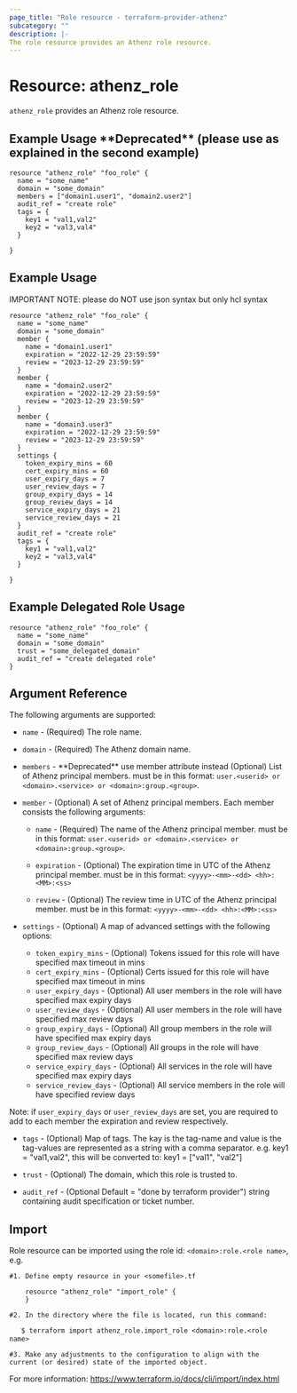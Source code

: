 ```yaml
---
page_title: "Role resource - terraform-provider-athenz"
subcategory: ""
description: |-
The role resource provides an Athenz role resource.
---
```


# Resource: athenz_role

`athenz_role` provides an Athenz role resource.

## Example Usage \*\*Deprecated** (please use as explained in the second example)

```hcl
resource "athenz_role" "foo_role" {
  name = "some_name"
  domain = "some_domain"
  members = ["domain1.user1", "domain2.user2"]
  audit_ref = "create role"
  tags = {
    key1 = "val1,val2"
    key2 = "val3,val4"
  }
  
}
```

## Example Usage

IMPORTANT NOTE: please do NOT use json syntax but only hcl syntax

```hcl
resource "athenz_role" "foo_role" {
  name = "some_name"
  domain = "some_domain"
  member {
    name = "domain1.user1"
    expiration = "2022-12-29 23:59:59"
    review = "2023-12-29 23:59:59"
  }
  member {
    name = "domain2.user2"
    expiration = "2022-12-29 23:59:59"
    review = "2023-12-29 23:59:59"
  }
  member {
    name = "domain3.user3"
    expiration = "2022-12-29 23:59:59"
    review = "2023-12-29 23:59:59"
  }
  settings {
    token_expiry_mins = 60
    cert_expiry_mins = 60
    user_expiry_days = 7
    user_review_days = 7
    group_expiry_days = 14
    group_review_days = 14
    service_expiry_days = 21
    service_review_days = 21
  }
  audit_ref = "create role"
  tags = {
    key1 = "val1,val2"
    key2 = "val3,val4"
  }
  
}
```

## Example Delegated Role Usage 

```hcl
resource "athenz_role" "foo_role" {
  name = "some_name"
  domain = "some_domain"
  trust = "some_delegated_domain"
  audit_ref = "create delegated role"
}
```

## Argument Reference

The following arguments are supported:

- `name` - (Required) The role name.
    

- `domain` - (Required) The Athenz domain name. 
    

- `members` - \*\*Deprecated** use member attribute instead (Optional) List of Athenz principal members. must be in this format: `user.<userid> or <domain>.<service> or <domain>:group.<group>`.


- `member` - (Optional) A set of Athenz principal members. Each member consists the following arguments:

  - `name` - (Required) The name of the Athenz principal member. must be in this format: `user.<userid> or <domain>.<service> or <domain>:group.<group>`.

  - `expiration` - (Optional) The expiration time in UTC of the Athenz principal member. must be in this format: `<yyyy>-<mm>-<dd> <hh>:<MM>:<ss>`

  - `review` - (Optional) The review time in UTC of the Athenz principal member. must be in this format: `<yyyy>-<mm>-<dd> <hh>:<MM>:<ss>`


- `settings` - (Optional) A map of advanced settings with the following options:
  - `token_expiry_mins` - (Optional) Tokens issued for this role will have specified max timeout in mins
  - `cert_expiry_mins` - (Optional) Certs issued for this role will have specified max timeout in mins
  - `user_expiry_days` - (Optional) All user members in the role will have specified max expiry days
  - `user_review_days` - (Optional) All user members in the role will have specified max review days
  - `group_expiry_days` - (Optional) All group members in the role will have specified max expiry days
  - `group_review_days` - (Optional) All groups in the role will have specified max review days
  - `service_expiry_days` - (Optional) All services in the role will have specified max expiry days
  - `service_review_days` - (Optional) All service members in the role will have specified review days

Note: if `user_expiry_days` or `user_review_days` are set, you are required to add to each member the expiration and review respectively.

- `tags` - (Optional) Map of tags. The kay is the tag-name and value is the tag-values are represented as a string with a comma separator. e.g. key1 = "val1,val2", this will be converted to: key1 = ["val1", "val2"]

- `trust` - (Optional) The domain, which this role is trusted to.

- `audit_ref` - (Optional Default = "done by terraform provider")  string containing audit specification or ticket number.


## Import
Role resource can be imported using the role id: `<domain>:role.<role name>`, e.g.

```hcl
#1. Define empty resource in your <somefile>.tf

    resource "athenz_role" "import_role" {
    }

#2. In the directory where the file is located, run this command:
        
   ֿ$ terraform import athenz_role.import_role <domain>:role.<role name> 

#3. Make any adjustments to the configuration to align with the current (or desired) state of the imported object.
```
For more information: https://www.terraform.io/docs/cli/import/index.html    